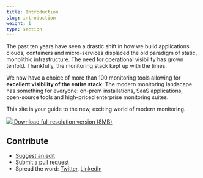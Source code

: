 ```yaml
---
title: Introduction
slug: introduction
weight: 1
type: section
---
```

The past ten years have seen a drastic shift in how we build applications: clouds, containers and micro-services displaced the old paradigm of static, monolithic infrastructure. The need for operational visibility has grown tenfold. Thankfully, the monitoring stack kept up with the times.

We now have a choice of more than 100 monitoring tools allowing for **excellent visibility of the entire stack**. The modern monitoring landscape has something for everyone: on-prem installations, SaaS applications, open-source tools and high-priced enterprise monitoring suites.

This site is your guide to the new, exciting world of modern monitoring.

<a href="media/poster.pdf" target="_blank"><img src="media/poster.png"/><i class="fa fa-file-pdf-o"></i> Download full resolution version (8MB)</a>

## Contribute
* [Suggest an edit](https://github.com/bigpandaio/monitoringscape/issues)
* [Submit a pull request](https://github.com/bigpandaio/monitoringscape/tree/master/content)
* Spread the word: [Twitter](https://twitter.com/home?status=bigpanda.io/monitoringscape%20%23monitoringscape), [LinkedIn](https://www.linkedin.com/shareArticle?mini=true&url=bigpanda.io/monitoringscape&title=MonitoringScape)
